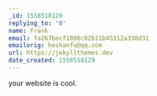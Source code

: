 ```yaml
---
_id: 1558518129
replying_to: '0'
name: Frank
email: fa267becf1096c02b11b45312a338d31
emailorig: heshanfu@qq.com
url: https://jekyllthemes.dev
date_created: 1558518129
---
```


your website is cool.